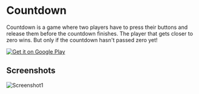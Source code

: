 Countdown
=========

Countdown is a game where two players have to press their buttons and release them before the countdown finishes. The player that gets closer to zero wins. But only if the countdown hasn't passed zero yet!

[![Get it on Google Play](http://mauriciotogneri.com/images/badge.png)](https://play.google.com/store/apps/details?id=com.mauriciotogneri.countdown)

Screenshots
-----------

![Screenshot1](http://mauriciotogneri.com/images/countdown/small/screenshot_01.jpg)
